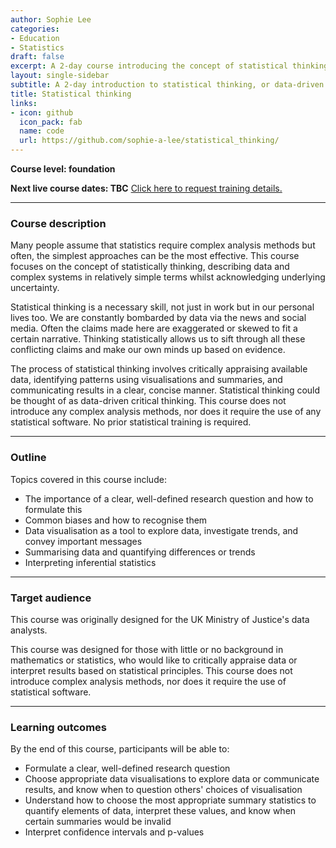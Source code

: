 ```yaml
---
author: Sophie Lee
categories:
- Education
- Statistics
draft: false
excerpt: A 2-day course introducing the concept of statistical thinking, thinking critically in a data-driven world. Statistical thinking is a necessary skill, not just in work but in our personal lives too, allowing us to sift through conflicting claims to make decisions based on evidence.
layout: single-sidebar
subtitle: A 2-day introduction to statistical thinking, or data-driven critical thinking.
title: Statistical thinking
links:
- icon: github
  icon_pack: fab
  name: code
  url: https://github.com/sophie-a-lee/statistical_thinking/
---
```


**Course level: foundation**

**Next live course dates: TBC** [Click here to request training details.](mailto:sophie.a.lee10@gmail.com)

---

### Course description

Many people assume that statistics require complex analysis methods but often, the simplest approaches can be the most effective. This course focuses on the concept of statistically thinking, describing data and complex systems in relatively simple terms whilst acknowledging underlying uncertainty.

Statistical thinking is a necessary skill, not just in work but in our personal lives too. We are constantly bombarded by data via the news and social media. Often the claims made here are exaggerated or skewed to fit a certain narrative. Thinking statistically allows us to sift through all these conflicting claims and make our own minds up based on evidence.

The process of statistical thinking involves critically appraising available data, identifying patterns using visualisations and summaries, and communicating results in a clear, concise manner. Statistical thinking could be thought of as data-driven critical thinking. This course does not introduce any complex analysis methods, nor does it require the use of any statistical software. No prior statistical training is required.

---

### Outline
Topics covered in this course include:
- The importance of a clear, well-defined research question and how to formulate this
- Common biases and how to recognise them
- Data visualisation as a tool to explore data, investigate trends, and convey important messages
- Summarising data and quantifying differences or trends
- Interpreting inferential statistics

---

### Target audience

This course was originally designed for the UK Ministry of Justice's data analysts.

This course was designed for those with little or no background in mathematics or statistics, who would like to critically appraise data or interpret results based on statistical principles. This course does not introduce complex analysis methods, nor does it require the use of statistical software. 

---

### Learning outcomes
By the end of this course, participants will be able to:
- Formulate a clear, well-defined research question
- Choose appropriate data visualisations to explore data or communicate results, and know when to question others' choices of visualisation
- Understand how to choose the most appropriate summary statistics to quantify elements of data, interpret these values, and know when certain summaries would be invalid
- Interpret confidence intervals and p-values